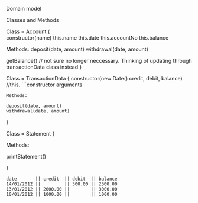 Domain model 




Classes and Methods

Class = Account {                   
    constructor(name)
    this.name
    this.date
    this.accountNo
    this.balance

Methods:
deposit(date, amount)
    withdrawal(date, amount)


getBalance() // not sure no longer neccessary. Thinking of updating through transactionData class instead
}


Class = TransactionData {
    constructor(new Date() credit, debit, balance)
    //this. ```constructor arguments

    Methods:
    
    deposit(date, amount)
    withdrawal(date, amount)

    
}


Class = Statement {

Methods:

printStatement()

}






```
date       || credit  || debit  || balance
14/01/2012 ||         || 500.00 || 2500.00
13/01/2012 || 2000.00 ||        || 3000.00
10/01/2012 || 1000.00 ||        || 1000.00
```